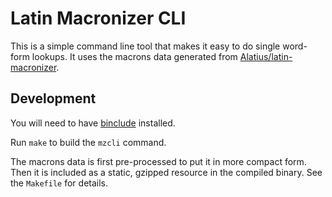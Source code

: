 # Latin Macronizer CLI

This is a simple command line tool that makes it easy to do single word-form lookups. It uses the
macrons data generated from [Alatius/latin-macronizer][latin-macronizer].

[latin-macronizer]: https://github.com/Alatius/latin-macronizer

## Development

You will need to have [binclude] installed.

Run `make` to build the `mzcli` command.

The macrons data is first pre-processed to put it in more compact form. Then it is included as a
static, gzipped resource in the compiled binary. See the `Makefile` for details.

[binclude]: https://github.com/lu4p/binclude
